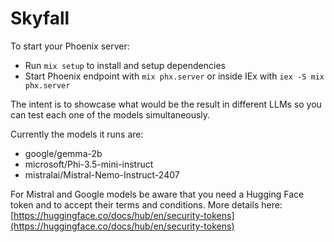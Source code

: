 # Skyfall

To start your Phoenix server:

  * Run `mix setup` to install and setup dependencies
  * Start Phoenix endpoint with `mix phx.server` or inside IEx with `iex -S mix phx.server`

The intent is to showcase what would be the result in different LLMs so you can test each one of the models simultaneously.

Currently the models it runs are:
* google/gemma-2b
* microsoft/Phi-3.5-mini-instruct
* mistralai/Mistral-Nemo-Instruct-2407

For Mistral and Google models be aware that you need a Hugging Face token and to accept their terms and conditions. More details here: [https://huggingface.co/docs/hub/en/security-tokens](https://huggingface.co/docs/hub/en/security-tokens)